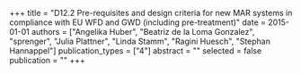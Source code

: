 +++
title = "D12.2 Pre-requisites and design criteria for new MAR systems in compliance with EU WFD and GWD (including pre-treatment)"
date = 2015-01-01
authors = ["Angelika Huber", "Beatriz de la Loma Gonzalez", "sprenger", "Julia Plattner", "Linda Stamm", "Ragini Huesch", "Stephan Hannappel"]
publication_types = ["4"]
abstract = ""
selected = false
publication = ""
+++

